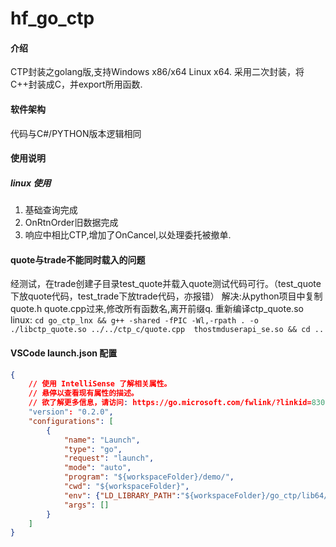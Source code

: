 # hf_go_ctp

#### 介绍
CTP封装之golang版,支持Windows x86/x64 Linux x64.
采用二次封装，将C++封装成C，并export所用函数.

#### 软件架构
代码与C#/PYTHON版本逻辑相同

#### 使用说明

##### linux 使用
1. 基础查询完成
2. OnRtnOrder旧数据完成
3. 响应中相比CTP,增加了OnCancel,以处理委托被撤单.

#### quote与trade不能同时载入的问题
经测试，在trade创建子目录test_quote并载入quote测试代码可行。（test_quote下放quote代码，test_trade下放trade代码，亦报错）
解决:从python项目中复制quote.h quote.cpp过来,修改所有函数名,离开前缀q. 重新编译ctp_quote.so
linux: `cd go_ctp_lnx && g++ -shared -fPIC -Wl,-rpath . -o ./libctp_quote.so ../../ctp_c/quote.cpp  thostmduserapi_se.so && cd ..`

#### VSCode launch.json 配置
```json
{
    // 使用 IntelliSense 了解相关属性。 
    // 悬停以查看现有属性的描述。
    // 欲了解更多信息，请访问: https://go.microsoft.com/fwlink/?linkid=830387
    "version": "0.2.0",
    "configurations": [
        {
            "name": "Launch",
            "type": "go",
            "request": "launch",
            "mode": "auto",
            "program": "${workspaceFolder}/demo/",
            "cwd": "${workspaceFolder}",
            "env": {"LD_LIBRARY_PATH":"${workspaceFolder}/go_ctp/lib64/"},
            "args": []
        }
    ]
}
```